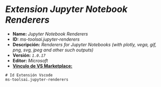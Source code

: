 <!-- Autor: Daniel Benjamin Perez Morales -->
<!-- GitHub: https://github.com/D4nitrix13 -->
<!-- GitLab: https://gitlab.com/D4nitrix13 -->
<!-- Correo electrónico: danielperezdev@proton.me -->

# ***Extension Jupyter Notebook Renderers***

- **Name:** *Jupyter Notebook Renderers*
- **ID:** *ms-toolsai.jupyter-renderers*
- **Descripción:** *Renderers for Jupyter Notebooks (with plotly, vega, gif, png, svg, jpeg and other such outputs)*
- **Versión:** *`1.0.17`*
- **Editor:** *Microsoft*
- **[Vínculo de VS Marketplace:](https://marketplace.visualstudio.com/items?itemName=ms-toolsai.jupyter-renderers "https://marketplace.visualstudio.com/items?itemName=ms-toolsai.jupyter-renderers")**

```plaintext
# Id Extensión Vscode
ms-toolsai.jupyter-renderers
```
